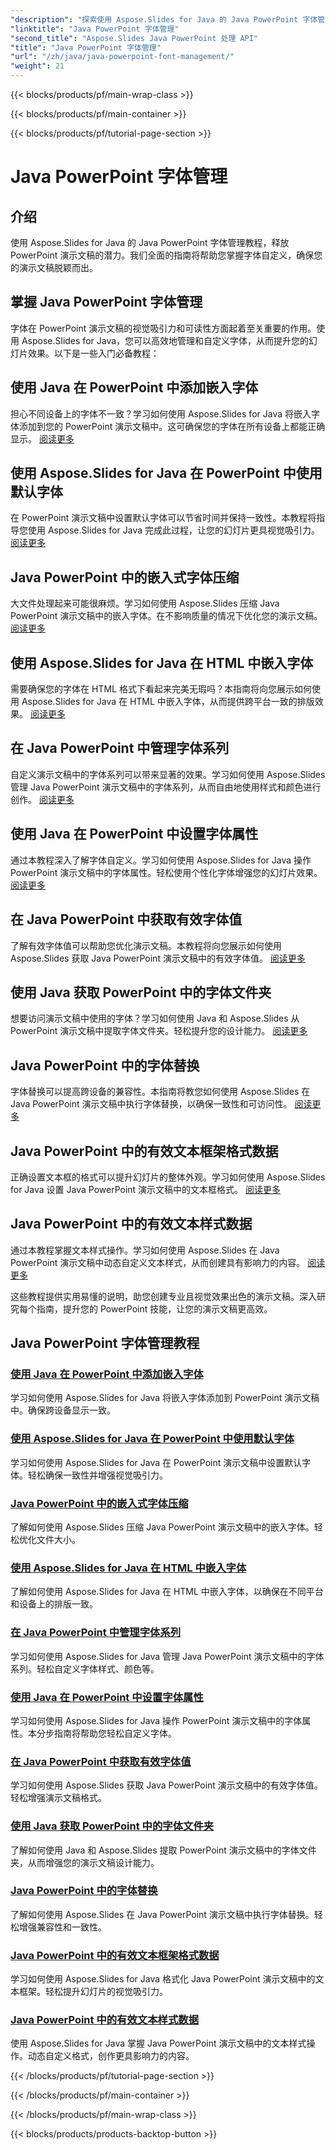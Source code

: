 ```yaml
---
"description": "探索使用 Aspose.Slides for Java 的 Java PowerPoint 字体管理教程。学习嵌入、压缩和自定义技术，以增强演示文稿效果。"
"linktitle": "Java PowerPoint 字体管理"
"second_title": "Aspose.Slides Java PowerPoint 处理 API"
"title": "Java PowerPoint 字体管理"
"url": "/zh/java/java-powerpoint-font-management/"
"weight": 21
---
```


{{< blocks/products/pf/main-wrap-class >}}

{{< blocks/products/pf/main-container >}}

{{< blocks/products/pf/tutorial-page-section >}}

# Java PowerPoint 字体管理

## 介绍

使用 Aspose.Slides for Java 的 Java PowerPoint 字体管理教程，释放 PowerPoint 演示文稿的潜力。我们全面的指南将帮助您掌握字体自定义，确保您的演示文稿脱颖而出。

## 掌握 Java PowerPoint 字体管理

字体在 PowerPoint 演示文稿的视觉吸引力和可读性方面起着至关重要的作用。使用 Aspose.Slides for Java，您可以高效地管理和自定义字体，从而提升您的幻灯片效果。以下是一些入门必备教程：

## 使用 Java 在 PowerPoint 中添加嵌入字体
担心不同设备上的字体不一致？学习如何使用 Aspose.Slides for Java 将嵌入字体添加到您的 PowerPoint 演示文稿中。这可确保您的字体在所有设备上都能正确显示。 [阅读更多](./add-embedded-fonts-powerpoint-java/)

## 使用 Aspose.Slides for Java 在 PowerPoint 中使用默认字体
在 PowerPoint 演示文稿中设置默认字体可以节省时间并保持一致性。本教程将指导您使用 Aspose.Slides for Java 完成此过程，让您的幻灯片更具视觉吸引力。 [阅读更多](./default-fonts-powerpoint/)

## Java PowerPoint 中的嵌入式字体压缩
大文件处理起来可能很麻烦。学习如何使用 Aspose.Slides 压缩 Java PowerPoint 演示文稿中的嵌入字体。在不影响质量的情况下优化您的演示文稿。 [阅读更多](./embedded-font-compression-java-powerpoint/)

## 使用 Aspose.Slides for Java 在 HTML 中嵌入字体
需要确保您的字体在 HTML 格式下看起来完美无瑕吗？本指南将向您展示如何使用 Aspose.Slides for Java 在 HTML 中嵌入字体，从而提供跨平台一致的排版效果。 [阅读更多](./embed-fonts-in-html/)

## 在 Java PowerPoint 中管理字体系列
自定义演示文稿中的字体系列可以带来显著的效果。学习如何使用 Aspose.Slides 管理 Java PowerPoint 演示文稿中的字体系列，从而自由地使用样式和颜色进行创作。 [阅读更多](./manage-font-family-java-powerpoint/)

## 使用 Java 在 PowerPoint 中设置字体属性
通过本教程深入了解字体自定义。学习如何使用 Aspose.Slides for Java 操作 PowerPoint 演示文稿中的字体属性。轻松使用个性化字体增强您的幻灯片效果。 [阅读更多](./font-properties-powerpoint-java/)

## 在 Java PowerPoint 中获取有效字体值
了解有效字体值可以帮助您优化演示文稿。本教程将向您展示如何使用 Aspose.Slides 获取 Java PowerPoint 演示文稿中的有效字体值。 [阅读更多](./get-effective-font-values-java-powerpoint/)

## 使用 Java 获取 PowerPoint 中的字体文件夹
想要访问演示文稿中使用的字体？学习如何使用 Java 和 Aspose.Slides 从 PowerPoint 演示文稿中提取字体文件夹。轻松提升您的设计能力。 [阅读更多](./get-fonts-folders-powerpoint-java/)

## Java PowerPoint 中的字体替换
字体替换可以提高跨设备的兼容性。本指南将教您如何使用 Aspose.Slides 在 Java PowerPoint 演示文稿中执行字体替换，以确保一致性和可访问性。 [阅读更多](./fonts-substitution-java-powerpoint/)

## Java PowerPoint 中的有效文本框架格式数据
正确设置文本框的格式可以提升幻灯片的整体外观。学习如何使用 Aspose.Slides for Java 设置 Java PowerPoint 演示文稿中的文本框格式。 [阅读更多](./effective-text-frame-format-data-java-powerpoint/)

## Java PowerPoint 中的有效文本样式数据
通过本教程掌握文本样式操作。学习如何使用 Aspose.Slides 在 Java PowerPoint 演示文稿中动态自定义文本样式，从而创建具有影响力的内容。 [阅读更多](./effective-text-style-data-java-powerpoint/)

这些教程提供实用易懂的说明，助您创建专业且视觉效果出色的演示文稿。深入研究每个指南，提升您的 PowerPoint 技能，让您的演示文稿更高效。
## Java PowerPoint 字体管理教程
### [使用 Java 在 PowerPoint 中添加嵌入字体](./add-embedded-fonts-powerpoint-java/)
学习如何使用 Aspose.Slides for Java 将嵌入字体添加到 PowerPoint 演示文稿中。确保跨设备显示一致。
### [使用 Aspose.Slides for Java 在 PowerPoint 中使用默认字体](./default-fonts-powerpoint/)
学习如何使用 Aspose.Slides for Java 在 PowerPoint 演示文稿中设置默认字体。轻松确保一致性并增强视觉吸引力。
### [Java PowerPoint 中的嵌入式字体压缩](./embedded-font-compression-java-powerpoint/)
了解如何使用 Aspose.Slides 压缩 Java PowerPoint 演示文稿中的嵌入字体。轻松优化文件大小。
### [使用 Aspose.Slides for Java 在 HTML 中嵌入字体](./embed-fonts-in-html/)
了解如何使用 Aspose.Slides for Java 在 HTML 中嵌入字体，以确保在不同平台和设备上的排版一致。
### [在 Java PowerPoint 中管理字体系列](./manage-font-family-java-powerpoint/)
学习如何使用 Aspose.Slides for Java 管理 Java PowerPoint 演示文稿中的字体系列。轻松自定义字体样式、颜色等。
### [使用 Java 在 PowerPoint 中设置字体属性](./font-properties-powerpoint-java/)
学习如何使用 Aspose.Slides for Java 操作 PowerPoint 演示文稿中的字体属性。本分步指南将帮助您轻松自定义字体。
### [在 Java PowerPoint 中获取有效字体值](./get-effective-font-values-java-powerpoint/)
学习如何使用 Aspose.Slides 获取 Java PowerPoint 演示文稿中的有效字体值。轻松增强演示文稿格式。
### [使用 Java 获取 PowerPoint 中的字体文件夹](./get-fonts-folders-powerpoint-java/)
了解如何使用 Java 和 Aspose.Slides 提取 PowerPoint 演示文稿中的字体文件夹，从而增强您的演示文稿设计能力。
### [Java PowerPoint 中的字体替换](./fonts-substitution-java-powerpoint/)
了解如何使用 Aspose.Slides 在 Java PowerPoint 演示文稿中执行字体替换。轻松增强兼容性和一致性。
### [Java PowerPoint 中的有效文本框架格式数据](./effective-text-frame-format-data-java-powerpoint/)
学习如何使用 Aspose.Slides for Java 格式化 Java PowerPoint 演示文稿中的文本框架。轻松提升幻灯片的视觉吸引力。
### [Java PowerPoint 中的有效文本样式数据](./effective-text-style-data-java-powerpoint/)
使用 Aspose.Slides for Java 掌握 Java PowerPoint 演示文稿中的文本样式操作。动态自定义格式，创作更具影响力的内容。

{{< /blocks/products/pf/tutorial-page-section >}}

{{< /blocks/products/pf/main-container >}}

{{< /blocks/products/pf/main-wrap-class >}}

{{< blocks/products/products-backtop-button >}}